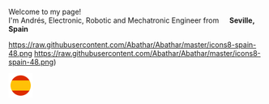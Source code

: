 
<p>Welcome to my page! </br> I'm Andrés, Electronic, Robotic and Mechatronic Engineer from <img "![image](https://github.com/user-attachments/assets/d80cabf6-84ab-4606-b4e1-230aa6fb2b63)" width="13"/> <b>Seville, Spain</b>

https://raw.githubusercontent.com/Abathar/Abathar/master/icons8-spain-48.png
<span>https://raw.githubusercontent.com/Abathar/Abathar/master/icons8-spain-48.png</span><span>)</span>

![](https://raw.githubusercontent.com/Abathar/Abathar/master/icons8-spain-48.png)

